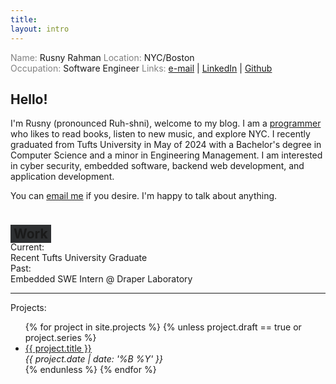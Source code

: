 ```yaml
---
title: 
layout: intro
---
```

<div class="info-container">
    <div class="info-block">
        <span><span style="color:gray">Name:</span> Rusny Rahman</span>
        <span class="right-text"><span style="color:gray">Location:</span> NYC/Boston</span>
    </div>
    <div class="info-block">
        <span><span style="color:gray;">Occupation:</span> Software Engineer</span>
        <span class="right-text"><span style="color:gray;">Links:</span> <a href="mailto:rusnyrahman@gmail.com" target="_blank">e-mail</a> | <a href="https://www.linkedin.com/in/rusny-rahman-5885801b4/" target="_blank">LinkedIn</a> | <a href="https://github.com/rusny23" target="_blank">Github</a></span>
    </div>
</div>

## Hello!

I'm Rusny (pronounced Ruh-shni), welcome to my blog. I am a [programmer](https://github.com/rusny23)
who likes to read books, listen to new music, and explore NYC. I recently
graduated from Tufts University in May of 2024 with a Bachelor's degree in 
Computer Science and a minor in Engineering Management. I am interested in
cyber security, embedded software, backend web development, and application development.

<p style="margin-bottom: 40px;">You can <a href="mailto:rusnyrahman@gmail.com" target= "_blank">email me</a> if you desire. I'm happy to talk about anything.</p>


<h2 style="background-color: #2D2F31; display: inline; padding: 2px 5px;">Work</h2>

<div class = "row">
      <div class = "col-20">
        <span class="current-text">Current:</span>
      </div>
      <div class = "col-80">
        Recent Tufts University Graduate
      </div>
</div>

<div class = "row">
      <div class = "col-20">
        <span class="past-text">Past:</span>
      </div>
      <div class = "col-80">
        Embedded SWE Intern @ Draper Laboratory
      </div>
</div>

<hr class="content-divider">


<span class="current-text">Projects:</span>
<ul>
    {% for project in site.projects %}
    {% unless project.draft == true or project.series %}
    <li class="post-item">
        <a class="post-title" href="{{ project.url }}"><span><u>{{ project.title }}</u></span></a>
        <div class="post-date"><i>{{ project.date | date: '%B %Y' }}</i></div>
    </li>
    {% endunless %}
    {% endfor %}   
</ul>

